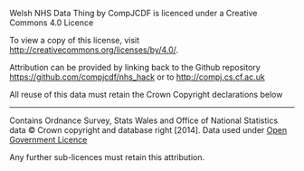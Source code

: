 Welsh NHS Data Thing by CompJCDF is licenced under a Creative Commons 4.0 Licence
 
To view a copy of this license, visit http://creativecommons.org/licenses/by/4.0/.

Attribution can be provided by linking back to the Github repository 
https://github.com/compjcdf/nhs_hack or to http://compj.cs.cf.ac.uk

All reuse of this data must retain the Crown Copyright declarations below

-----------------------------------------------------------------------------------------------
Contains Ordnance Survey, Stats Wales and Office of National Statistics data © Crown copyright and database right [2014]. Data used under [Open Government Licence](http://www.nationalarchives.gov.uk/doc/open-government-licence/version/3/)


Any further sub-licences must retain this attribution.